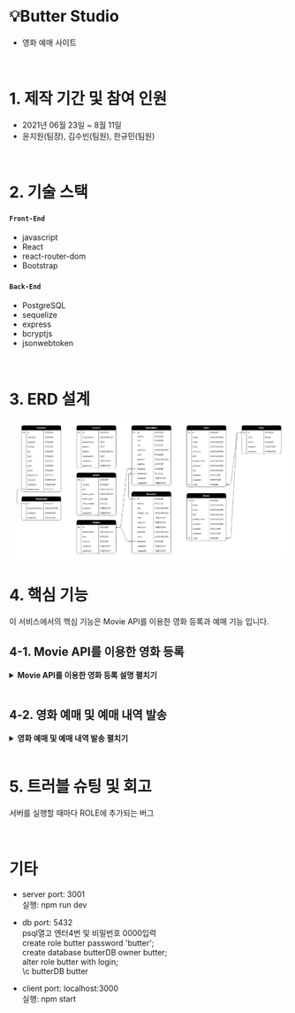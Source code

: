 # 💡Butter Studio

- 영화 예매 사이트

</br>

# 1. 제작 기간 및 참여 인원

- 2021년 06월 23일 ~ 8월 11일
- 윤지원(팀장), 김수빈(팀원), 한규민(팀원)

</br>

# 2. 기술 스택

#### `Front-End`

- javascript
- React
- react-router-dom
- Bootstrap

#### `Back-End`

- PostgreSQL
- sequelize
- express
- bcryptjs
- jsonwebtoken

</br>

# 3. ERD 설계

![ERD설계](https://github.com/99-Yoon/Butter-Studio/blob/1b7503eae356877d1d554b1cd99d803e135a1837/Documents/ERD.PNG)

# 4. 핵심 기능

이 서비스에서의 핵심 기능은 Movie API를 이용한 영화 등록과 예매 기능 입니다.

## 4-1. Movie API를 이용한 영화 등록

<details>
<summary><b>Movie API를 이용한 영화 등록 설명 펼치기</b></summary>
<div markdown="1">

![영화 등록 전체 흐름](https://github.com/99-Yoon/Butter-Studio/blob/b9ba015293aba4a4794110e1f28af1e313c3623f/Documents/images/TMDB%20insert%20movie1.png)

### (1) TMDB API 사용하기

**1\. TMDB란?**

TMDB는 영화, TV프로그램, 배우, 이미지에 대한 정보를 저장한 데이터베이스입니다.   
API를 무료로 사용할 수 있으며, 옛날 영화부터 최신 영화까지 방대한 양의 정보를 가지고 있다는 장점때문에 선택하였습니다.

**2\. TMDB 홈페이지 회원가입 및 API키 발급**

- 회원가입 > 로그인 > 우측 상단 프로필 클릭 > 설정 > API > 키 발급

**3\. API 요청 (기본)**

```js
const movie = await axios.get(
  `https://api.themoviedb.org/3/movie/${movieId}?api_key=${process.env.TMDB_APP_KEY}&language=ko-KR`
);
```

- 서버 측에서 axios.get을 이용하여 tmdb서버에 요청한다.
- movieId : 클라이언트 측에서 받아온다.
- api_key : 보안을 위해 dotenv를 사용하여 .env 파일에 저장한 key를 불러온다.

**4\. 사용한 API 주소 목록**

- /movie/${movieId} : 특정 영화에 대한 상세 정보
- /movie/${movieId}/images : 특정 영화에 대한 이미지(포스터 등) 정보
- /movie/${movieId}/videos : 특정 영화에 대한 비디오(예고편 등) 정보
- /movie/${movieId}/credits : 특정 영화 제작에 기여한 사람들의 목록
- /discover/movie : 각종 파라미터(발매일, 지역 등)에 의해 필터링 된 영화 목록
- /search/movie?query=  ???   : 쿼리와 일치하는 영화 목록

### (2) 실제 사이트에 적용한 모습

**1\. ADMIN - 영화 등록**

[https://yoon1999.tistory.com/12](https://yoon1999.tistory.com/12)

![영화등록UI](https://github.com/99-Yoon/Butter-Studio/blob/b9ba015293aba4a4794110e1f28af1e313c3623f/Documents/images/TMDB%20insert%20movie2.png)

**2\. HOME - 무비차트**

[https://yoon1999.tistory.com/12](https://yoon1999.tistory.com/12)

</div>
</details>

<br/>

## 4-2. 영화 예매 및 예매 내역 발송

<details>
<summary><b>영화 예매 및 예매 내역 발송 펼치기</b></summary>
<div markdown="1">

</div>
</details>

<br/>

# 5. 트러블 슈팅 및 회고

서버를 실행할 때마다 ROLE에 추가되는 버그

<br/>

# 기타

- server
  port: 3001  
  실행: npm run dev

- db
  port: 5432  
  psql열고 엔터4번 및 비밀번호 0000입력  
  create role butter password 'butter';  
  create database butterDB owner butter;  
  alter role butter with login;  
  \c butterDB butter

- client
  port: localhost:3000  
  실행: npm start
